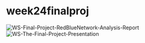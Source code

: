 # week24finalproj
![WS-Final-Project-RedBlueNetwork-Analysis-Report](https://docs.google.com/document/d/1Pe--XdPoAm-8JHnltAzSgRLbi9ufYRtNIKoxwyWUzwg/edit?usp=sharing)
![WS-The-Final-Project-Presentation](https://docs.google.com/presentation/d/1FMPiQCibKTMZiT1X1JCU6zznleDWM0jb7XTCV2xr8Rs/edit?usp=sharing)
